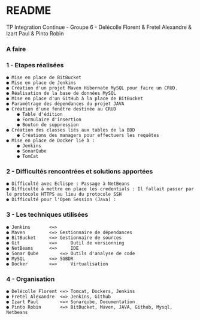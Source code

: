 # README #

TP Integration Continue - Groupe 6 - Delécolle Florent & Fretel Alexandre & Izart Paul & Pinto Robin

### A faire ###



### 1 - Etapes réalisées ###

	● Mise en place de BitBucket
	● Mise en place de Jenkins
  	● Création d'un projet Maven Hibernate MySQL pour faire un CRUD.
	● Réalisation de la base de données MySQL
  	● Mise en place d'un GitHub à la place de BitBucket
	● Paramétrage des dépendances du projet JAVA
	● Création d'une fenêtre destinée au CRUD
		● Table d'édition
		● Formulaire d'insertion
		● Bouton de suppression
	● Création des classes liés aux tables de la BDD
		● Créations des managers pour effectuers les requêtes 
	● Mise en place de Docker lié à :
		● Jenkins
		● SonarQube
		● TomCat

### 2 - Difficultés rencontrées et solutions apportées ###
	
	● Difficulté avec Eclispe : Passage à NetBeans
   	● Difficulté à mettre en place les credentials : Il fallait passer par le protocole HTTPS au lieu du protocole SSH
	● Difficulté pour l'Open Session (Java) : 


### 3 - Les techniques utilisées ###

	● Jenkins		<=>	
	● Maven			<=>	Gestionnaire de dépendances 
	● BitBucket		<=>	Gestionnaire de sources
	● Git			<=> 	Outil de versionning
	● NetBeans		<=> 	IDE
	● Sonar Qube		<=>	Outils d'analyse de code
	● MySQL			<=>	SGBDR
	● Docker		<=> 	Virtualisation

### 4 - Organisation ###

	● Delécolle Florent	<=>	Tomcat, Dockers, Jenkins
	● Fretel Alexandre	<=>	Jenkins, Github
	● Izart Paul		<=>	Sonarqube, Documentation
	● Pinto Robin		<=>	BitBucket, Maven, JAVA, Github, Mysql, Netbeans

